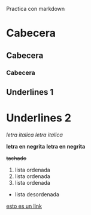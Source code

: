 Practica con markdown
# Cabecera
## Cabecera
### Cabecera

Underlines 1
------------

Underlines 2
============

*letra italica*
_letra italica_

**letra en negrita**
__letra en negrita__

~~tachado~~

1. lista ordenada
1. lista ordenada
1. lista ordenada

- lista desordenada

[esto es un link](https://www.google.es/)
